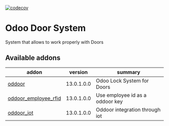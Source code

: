 [![codecov](https://codecov.io/gh/tegin/odoo-door/branch/13.0/graph/badge.svg)](https://codecov.io/gh/tegin/odoo-door)

<!-- /!\ do not modify above this line -->

# Odoo Door System

System that allows to work properly with Doors

<!-- /!\ do not modify below this line -->

<!-- prettier-ignore-start -->

[//]: # (addons)

Available addons
----------------
addon | version | summary
--- | --- | ---
[oddoor](oddoor/) | 13.0.1.0.0 | Odoo Lock System for Doors
[oddoor_employee_rfid](oddoor_employee_rfid/) | 13.0.1.0.0 | Use employee id as a oddoor key
[oddoor_iot](oddoor_iot/) | 13.0.1.0.0 | Oddoor integration through iot

[//]: # (end addons)

<!-- prettier-ignore-end -->

